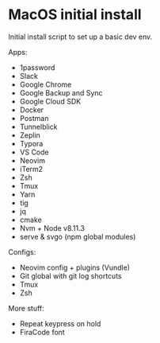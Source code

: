 # MacOS initial install

Initial install script to set up a basic dev env.

Apps:

- 1password
- Slack
- Google Chrome
- Google Backup and Sync
- Google Cloud SDK
- Docker
- Postman
- Tunnelblick
- Zeplin
- Typora
- VS Code
- Neovim
- iTerm2
- Zsh
- Tmux
- Yarn
- tig
- jq
- cmake
- Nvm + Node v8.11.3
- serve & svgo (npm global modules)

Configs:

- Neovim config + plugins (Vundle)
- Git global with git log shortcuts
- Tmux
- Zsh

More stuff:
- Repeat keypress on hold
- FiraCode font
